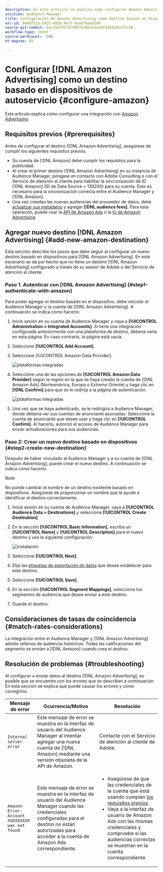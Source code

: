 ```yaml
---
description: En este artículo se explica cómo configurar Amazon Advertising para integraciones nuevas y existentes.
solution: Audience Manager
title: Configuración de Amazon Advertising como destino basado en dispositivos de autoservicio
exl-id: 049af52a-b425-493d-9e77-9ced7ba6d168
source-git-commit: bac3167927af0957e7081e1ea653464101affcb8
workflow-type: tm+mt
source-wordcount: '566'
ht-degree: 0%

---
```


# Configurar [!DNL Amazon Advertising] como un destino basado en dispositivos de autoservicio {#configure-amazon}

Este artículo explica cómo configurar una integración con [Amazon Advertising](https://advertising.amazon.com/API/docs/en-us).

## Requisitos previos {#prerequisites}

Antes de configurar el destino [!DNL Amazon Advertising], asegúrese de cumplir los siguientes requisitos previos.

* Su cuenta de [!DNL Amazon] debe cumplir los requisitos para la publicidad.
* Al crear el primer destino [!DNL Amazon Advertising] en su instancia de Audience Manager, póngase en contacto con Adobe Consulting o con el Servicio de atención al cliente para habilitar la sincronización de ID [!DNL Amazon] (ID de Data Source = 139200) para su cuenta. Esto es necesario para la sincronización correcta entre el Audience Manager y [!DNL Amazon].
* Una vez creadas las nuevas audiencias del proveedor de datos, debe [actualizar sus metadatos](https://advertising.amazon.com/API/docs/en-us/data-provider/openapi#tag/Metadata/paths/~1v2~1dp~1audiencemetadata~1%7BaudienceId%7D/put) y agregar **[!DNL audience fees]**. Para esta operación, puede usar la [API de Amazon Ads](https://advertising.amazon.com/API/docs/en-us/guides/onboarding/apply-for-access) o la [IU de Amazon Advertising](https://advertising.amazon.com/).

## Agregar nuevo destino [!DNL Amazon Advertising] {#add-new-amazon-destination}

Esta sección describe los pasos que debe seguir al configurar un nuevo destino basado en dispositivos para [!DNL Amazon Advertising]. En este escenario se da por hecho que no tiene un destino [!DNL Amazon Advertising] configurado a través de su asesor de Adobe o del Servicio de atención al cliente.

### Paso 1. Autenticar con [!DNL Amazon Advertising] {#step1-authenticate-with-amazon}

Para poder agregar el destino basado en el dispositivo, debe vincular el Audience Manager y la cuenta de [!DNL Amazon Advertising]. A continuación se indica cómo hacerlo:

1. Inicie sesión en su cuenta de Audience Manager y vaya a **[!UICONTROL Administration > Integrated Accounts]**. Si tiene una integración configurada anteriormente con una plataforma de destino, debería verla en esta página. En caso contrario, la página está vacía.
1. Seleccione **[!UICONTROL Add Account]**.
1. Seleccione [!UICONTROL Amazon Data Provider].

   ![plataformas integradas](assets/dbd-amazon-without-options.png)

1. Seleccione una de las opciones de **[!UICONTROL Amazon Data Provider]** según la región en la que se haya creado la cuenta de [!DNL Amazon Ads] (Norteamérica, Europa o Extremo Oriente) y haga clic en **[!DNL Confirm]** para que se le redirija a la página de autenticación.

   ![plataformas integradas](assets/dbd-amazon-with-options.png)

1. Una vez que se haya autenticado, se le redirigirá a Audience Manager, donde debería ver sus cuentas de anunciante asociadas. Seleccione la cuenta de anunciante que desee usar y haga clic en **[!UICONTROL Confirm]**. Al hacerlo, autorizó el acceso de Audience Manager para enviar actualizaciones para sus audiencias.

### Paso 2: Crear un nuevo destino basado en dispositivos {#step2-create-new-destination}

Después de haber vinculado al Audience Manager y a su cuenta de [!DNL Amazon Advertising], puede crear el nuevo destino. A continuación se indica cómo hacerlo:

>[!NOTE]
>
>No puede cambiar el nombre de un destino existente basado en dispositivos. Asegúrese de proporcionar un nombre que le ayude a identificar el destino correctamente.

1. Inicie sesión en su cuenta de Audience Manager, vaya a **[!UICONTROL Audience Data > Destinations]** y seleccione **[!UICONTROL Create Destination]**.
1. En la sección **[!UICONTROL Basic Information]**, escriba un **[!UICONTROL Name]** y **[!UICONTROL Description]** para el nuevo destino y use la siguiente configuración:

   ![instalación](assets/dbd-new-account-amazon.png)

1. Seleccione **[!UICONTROL Next]**.
1. Elija las [etiquetas de exportación de datos](/help/using/features/data-export-controls.md#controls-labels) que desee establecer para este destino.
1. Seleccione **[!UICONTROL Save]**.
1. En la sección **[!UICONTROL Segment Mappings]**, seleccione los segmentos de audiencia que desee enviar a este destino.
1. Guarde el destino.

## Consideraciones de tasas de coincidencia {#match-rates-considerations}

La integración entre el Audience Manager y [!DNL Amazon Advertising] admite rellenos de audiencia históricos. Todas las calificaciones del segmento se envían a [!DNL Amazon] cuando crea el destino.

## Resolución de problemas {#troubleshooting}

Al configurar o enviar datos al destino [!DNL Amazon Advertising], es posible que se encuentre con los errores que se describen a continuación. En esta sección se explica qué puede causar los errores y cómo corregirlos.

| Mensaje de error | Ocurrencia/Motivo | Resolución |
|---|---|---|
| `Internal server error` | Este mensaje de error se muestra en la interfaz de usuario del Audience Manager al intentar agregar una nueva cuenta de [!DNL Amazon] mediante una versión obsoleta de la API de Amazon. | Contacte con el Servicio de atención al cliente de Adobe. |
| `Amazon Error: Account XXXXXXXXX was not found` | Este mensaje de error se muestra en la interfaz de usuario del Audience Manager cuando las credenciales configuradas para el destino no están autorizadas para acceder a la cuenta de Amazon Ads correspondiente. | <ul><li>Asegúrese de que las credenciales de la cuenta que está usando cumplan [los requisitos previos](#prerequisites).</li><li>Vaya a la interfaz de usuario de Amazon Ads con las mismas credenciales y compruebe si las audiencias correctas se muestran en la cuenta correspondiente. </li></ul> |
